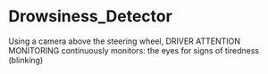 # Drowsiness_Detector
Using a camera above the steering wheel, DRIVER ATTENTION MONITORING continuously monitors: the eyes for signs of tiredness (blinking)
